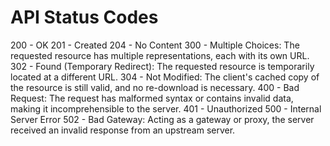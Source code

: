
# API Status Codes
200 - OK 
201 - Created
204 - No Content
300 - Multiple Choices: The requested resource has multiple representations, each with its own URL.
302 - Found (Temporary Redirect): The requested resource is temporarily located at a different URL.
304 - Not Modified: The client's cached copy of the resource is still valid, and no re-download is necessary.
400 - Bad Request: The request has malformed syntax or contains invalid data, making it incomprehensible to the server.
401 - Unauthorized
500 - Internal Server Error
502 - Bad Gateway: Acting as a gateway or proxy, the server received an invalid response from an upstream server.


